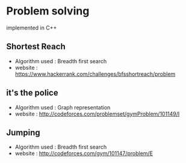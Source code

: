 # Problem solving  
implemented in C++ 

## Shortest Reach
* Algorithm used : Breadth first search 
* website : https://www.hackerrank.com/challenges/bfsshortreach/problem
## it's the police
* Algorithm used : Graph representation
* website : http://codeforces.com/problemset/gymProblem/101149/I
## Jumping
* Algorithm used : Breadth first search
* website : http://codeforces.com/gym/101147/problem/E